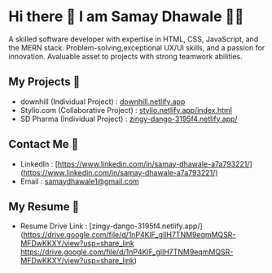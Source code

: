 # Hi there 👋 I am Samay Dhawale 👨‍💻

A skilled software developer with expertise in HTML, CSS, JavaScript, and the MERN stack. Problem-solving,exceptional UX/UI skills, and a passion for innovation. Avaluable asset to projects with strong teamwork abilities.

## My Projects 📑
- downhill (Individual Project) : [downhill.netlify.app](https://downhill.netlify.app)
- Stylio.com (Collaborative Project) : [stylio.netlify.app/index.html](https://stylio.netlify.app/index.html)
- SD Pharma (Individual Project) : [zingy-dango-3195f4.netlify.app/](https://zingy-dango-3195f4.netlify.app/)

## Contact Me 🤝
- LinkedIn : [https://www.linkedin.com/in/samay-dhawale-a7a793221/](https://www.linkedin.com/in/samay-dhawale-a7a793221/) 
- Email : samaydhawale1@gmail.com

## My Resume 📄
- Resume Drive Link : [zingy-dango-3195f4.netlify.app/](https://drive.google.com/file/d/1nP4KlF_gIlH7TNM9eqmMQSR-MFDwKKXY/view?usp=share_link https://drive.google.com/file/d/1nP4KlF_gIlH7TNM9eqmMQSR-MFDwKKXY/view?usp=share_link)




<!--
**samaydhawale000/samaydhawale000** is a ✨ _special_ ✨ repository because its `README.md` (this file) appears on your GitHub profile.
Here are some ideas to get you started:

- 🔭 I’m currently working on ...
- 🌱 I’m currently learning ...
- 👯 I’m looking to collaborate on ...
- 🤔 I’m looking for help with ...
- 💬 Ask me about ...
- 📫 How to reach me: ...
- 😄 Pronouns: ...
- ⚡ Fun fact: ...
-->
